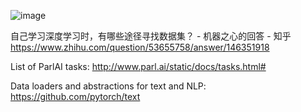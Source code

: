 ![image](https://github.com/jfu790900173/datasets/blob/master/LM%20dataset(PTB%20and%20WK2:103).png)

自己学习深度学习时，有哪些途径寻找数据集？ - 机器之心的回答 - 知乎
https://www.zhihu.com/question/53655758/answer/146351918

List of ParlAI tasks: http://www.parl.ai/static/docs/tasks.html#

Data loaders and abstractions for text and NLP: https://github.com/pytorch/text
